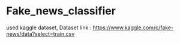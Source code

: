 # Fake_news_classifier
used kaggle dataset, 
Dataset link : https://www.kaggle.com/c/fake-news/data?select=train.csv
